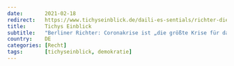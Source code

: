 ```yaml
---
date:       2021-02-18
redirect:   https://www.tichyseinblick.de/daili-es-sentials/richter-die-groesste-krise-fuer-das-grundgesetz/
title:      Tichys Einblick
subtitle:   "Berliner Richter: Coronakrise ist „die größte Krise für das Grundgesetz“"
country:    DE
categories: [Recht]
tags:       [tichyseinblick, demokratie]
---
```

